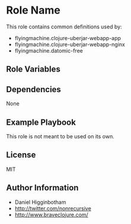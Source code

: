 Role Name
=========

This role contains common definitions used by:

* flyingmachine.clojure-uberjar-webapp-app
* flyingmachine.clojure-uberjar-webapp-nginx
* flyingmachine.datomic-free

Role Variables
--------------



Dependencies
------------

None

Example Playbook
----------------

This role is not meant to be used on its own.

License
-------

MIT

Author Information
------------------

* Daniel Higginbotham
* http://twitter.com/nonrecursive
* http://www.braveclojure.com/
